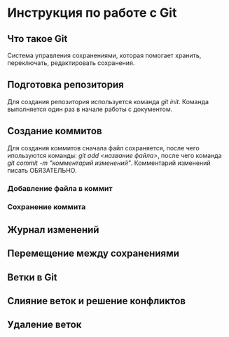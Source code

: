 # Инструкция по работе с Git

## Что такое Git

Система управления сохранениями, которая помогает хранить, переключать, редактировать сохранения.

## Подготовка репозитория

Для создания репозитория используется команда *git init*. Команда выполняется один раз в начале работы с документом.

## Создание коммитов

Для создания коммитов сначала файл сохраняется, после чего ипользуются команды: *git add <название файла>*, после чего команда *git commit -m "комментарий изменений"*. Комментарий изменений писать ОБЯЗАТЕЛЬНО.

### Добавление файла в коммит

### Сохранение коммита

## Журнал изменений

## Перемещение между сохранениями

## Ветки в Git

## Слияние веток и решение конфликтов

## Удаление веток